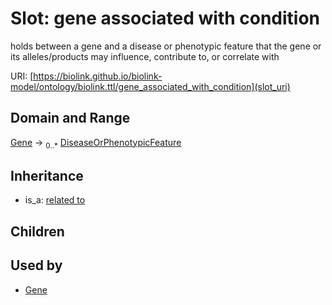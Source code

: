 # Slot: gene associated with condition


holds between a gene and a disease or phenotypic feature that the gene or its alleles/products may influence, contribute to, or correlate with

URI: [https://biolink.github.io/biolink-model/ontology/biolink.ttl/gene_associated_with_condition](slot_uri)
## Domain and Range

[Gene](Gene.md) ->  <sub>0..*</sub> [DiseaseOrPhenotypicFeature](DiseaseOrPhenotypicFeature.md)
## Inheritance

 *  is_a: [related to](related_to.md)
## Children

## Used by

 * [Gene](Gene.md)
